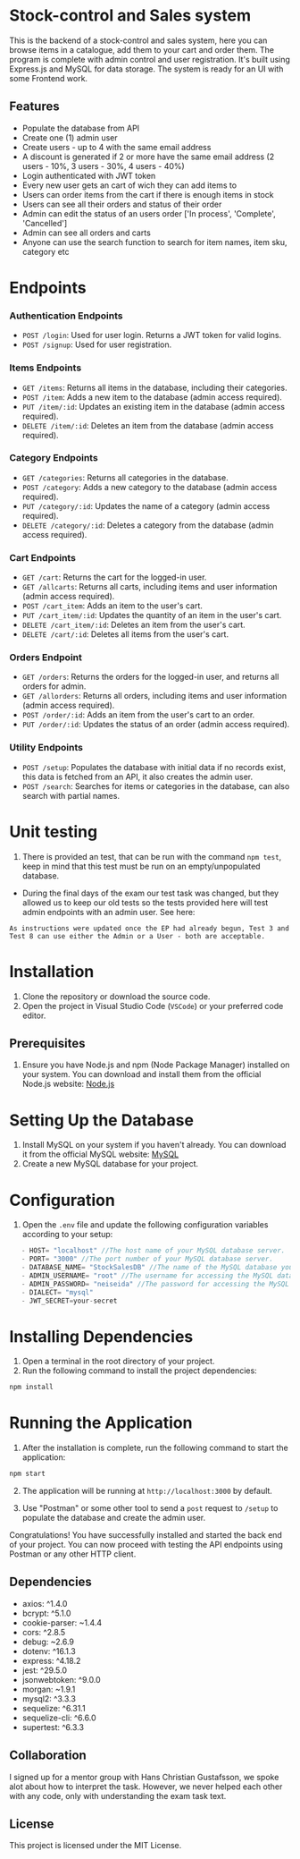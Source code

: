 # Stock-control and Sales system

This is the backend of a stock-control and sales system, here you can browse items in a catalogue, add them to your cart and order them. The program is complete with admin control and user registration. It's built using Express.js and MySQL for data storage. The system is ready for an UI with some Frontend work.

## Features

- Populate the database from API
- Create one (1) admin user
- Create users - up to 4 with the same email address
- A discount is generated if 2 or more have the same email address (2 users - 10%, 3 users - 30%, 4 users - 40%)
- Login authenticated with JWT token
- Every new user gets an cart of wich they can add items to
- Users can order items from the cart if there is enough items in stock
- Users can see all their orders and status of their order
- Admin can edit the status of an users order ['In process', 'Complete', 'Cancelled']
- Admin can see all orders and carts
- Anyone can use the search function to search for item names, item sku, category etc

# Endpoints

### Authentication Endpoints

- `POST /login`: Used for user login. Returns a JWT token for valid logins.
- `POST /signup`: Used for user registration.

### Items Endpoints

- `GET /items`: Returns all items in the database, including their categories.
- `POST /item`: Adds a new item to the database (admin access required).
- `PUT /item/:id`: Updates an existing item in the database (admin access required).
- `DELETE /item/:id`: Deletes an item from the database (admin access required).

### Category Endpoints

- `GET /categories`: Returns all categories in the database.
- `POST /category`: Adds a new category to the database (admin access required).
- `PUT /category/:id`: Updates the name of a category (admin access required).
- `DELETE /category/:id`: Deletes a category from the database (admin access required).

### Cart Endpoints

- `GET /cart`: Returns the cart for the logged-in user.
- `GET /allcarts`: Returns all carts, including items and user information (admin access required).
- `POST /cart_item`: Adds an item to the user's cart.
- `PUT /cart_item/:id`: Updates the quantity of an item in the user's cart.
- `DELETE /cart_item/:id`: Deletes an item from the user's cart.
- `DELETE /cart/:id`: Deletes all items from the user's cart.

### Orders Endpoint

- `GET /orders`: Returns the orders for the logged-in user, and returns all orders for admin.
- `GET /allorders`: Returns all orders, including items and user information (admin access required).
- `POST /order/:id`: Adds an item from the user's cart to an order.
- `PUT /order/:id`: Updates the status of an order (admin access required).

### Utility Endpoints

- `POST /setup`: Populates the database with initial data if no records exist, this data is fetched from an API, it also creates the admin user.
- `POST /search`: Searches for items or categories in the database, can also search with partial names.

# Unit testing

1. There is provided an test, that can be run with the command `npm test`, keep in mind that this test must be run on an empty/unpopulated database.

- During the final days of the exam our test task was changed, but they allowed us to keep our old tests so the tests provided here will test admin endpoints with an admin user. See here:

```
As instructions were updated once the EP had already begun, Test 3 and Test 8 can use either the Admin or a User - both are acceptable.
```

# Installation

1. Clone the repository or download the source code.
2. Open the project in Visual Studio Code (`VSCode`) or your preferred code editor.

## Prerequisites

1. Ensure you have Node.js and npm (Node Package Manager) installed on your system. You can download and install them from the official Node.js website: [Node.js](https://nodejs.org)

# Setting Up the Database

1. Install MySQL on your system if you haven't already. You can download it from the official MySQL website: [MySQL](https://dev.mysql.com/downloads)
2. Create a new MySQL database for your project.

# Configuration

1. Open the `.env` file and update the following configuration variables according to your setup:

```javascript
   - HOST= "localhost" //The host name of your MySQL database server.
   - PORT= "3000" //The port number of your MySQL database server.
   - DATABASE_NAME= "StockSalesDB" //The name of the MySQL database you created for your project.
   - ADMIN_USERNAME= "root" //The username for accessing the MySQL database.
   - ADMIN_PASSWORD= "neiseida" //The password for accessing the MySQL database.
   - DIALECT= "mysql"
   - JWT_SECRET=your-secret
```

# Installing Dependencies

1. Open a terminal in the root directory of your project.
2. Run the following command to install the project dependencies:

```bash
npm install
```

# Running the Application

1. After the installation is complete, run the following command to start the application:

```bash
npm start
```

2. The application will be running at `http://localhost:3000` by default.

3. Use "Postman" or some other tool to send a `post` request to `/setup` to populate the database and create the admin user.

Congratulations! You have successfully installed and started the back end of your project. You can now proceed with testing the API endpoints using Postman or any other HTTP client.

## Dependencies

- axios: ^1.4.0
- bcrypt: ^5.1.0
- cookie-parser: ~1.4.4
- cors: ^2.8.5
- debug: ~2.6.9
- dotenv: ^16.1.3
- express: ^4.18.2
- jest: ^29.5.0
- jsonwebtoken: ^9.0.0
- morgan: ~1.9.1
- mysql2: ^3.3.3
- sequelize: ^6.31.1
- sequelize-cli: ^6.6.0
- supertest: ^6.3.3

## Collaboration

I signed up for a mentor group with Hans Christian Gustafsson, we spoke alot about how to interpret the task. However, we never helped each other with any code, only with understanding the exam task text.

## License

This project is licensed under the MIT License.
